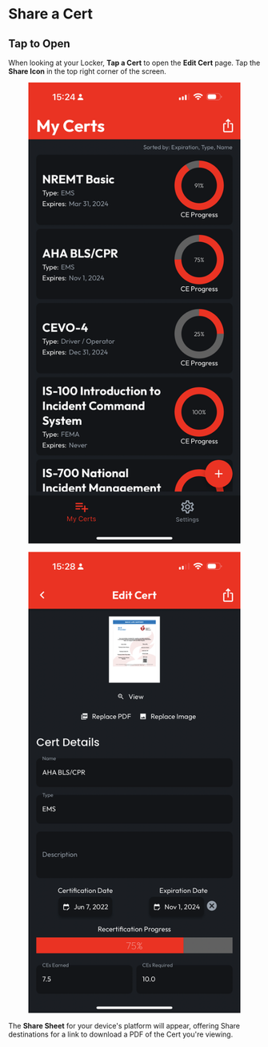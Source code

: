 # Share a Cert

## Tap to Open

When looking at your Locker, **Tap a Cert** to open the **Edit Cert** page. Tap the **Share Icon** in the top right corner of the screen.

<div>

<figure><img src="../.gitbook/assets/my-certs-progress.PNG" alt=""><figcaption></figcaption></figure>

 

<figure><img src="../.gitbook/assets/edit-cert-ces.PNG" alt=""><figcaption></figcaption></figure>

</div>

The **Share Sheet** for your device's platform will appear, offering Share destinations for a link to download a PDF of the Cert you're viewing.
